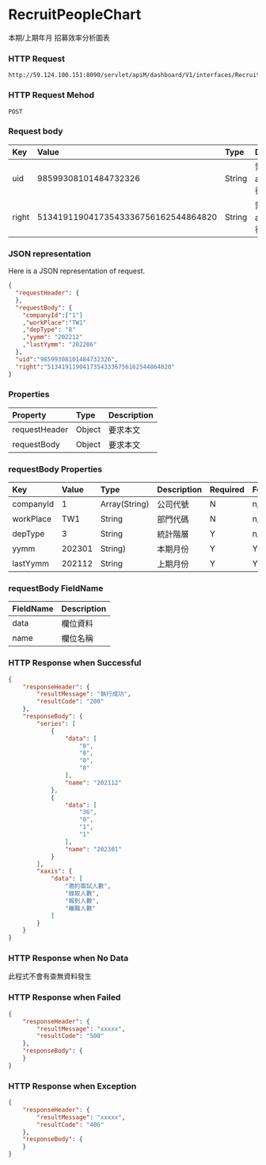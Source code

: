# RecruitPeopleChart
本期/上期年月 招募效率分析圖表

### HTTP Request
```
http://59.124.100.151:8090/servlet/apiM/dashboard/V1/interfaces/RecruitEfficiency/RecruitPeopleChart
```

### HTTP Request Mehod
```
POST
```

### Request body
| Key | Value | Type | Description |
|:----------|:-------------|:-----|:------------|
| uid | 98599308101484732326 | String | 需透過apiLogin取得
| right | 51341911904173543336756162544864820 | String | 需透過apiLogin取得 |

### JSON representation
Here is a JSON representation of request.
```json
{
  "requestHeader": {
  },
  "requestBody": {
    "companyId":["1"]
    ,"workPlace":"TW1"
    ,"depType": "8"
    ,"yymm": "202212"
    ,"lastYymm": "202206"
  },
  "uid":"98599308101484732326",
  "right":"51341911904173543336756162544864820"
}
```

### Properties
| Property | Type | Description |
|:---------|:-----|:------------|
| requestHeader | Object | 要求本文 |
| requestBody | Object | 要求本文 |

### requestBody Properties
| Key | Value | Type | Description | Required | Format |
|:----------|:-------------|:-----|:------------|:------------|:------------|
| companyId | 1 | Array(String) | 公司代號 | N | n/a |
| workPlace | TW1 | String | 部門代碼 | N | n/a |
| depType | 3 | String| 統計階層 | Y | n/a |
| yymm | 202301 | String) | 本期月份 | Y | YYYYmm |
| lastYymm | 202112 | String | 上期月份 | Y | YYYYmm |

### requestBody FieldName
| FieldName | Description |
|:----------|:-------------|
| data | 欄位資料 |
| name | 欄位名稱 |

### HTTP Response when Successful
```json
{
    "responseHeader": {
        "resultMessage": "執行成功",
        "resultCode": "200"
    },
    "responseBody": {
        "series": [
            {
                "data": [
                    "0",
                    "0",
                    "0",
                    "0"
                ],
                "name": "202112"
            },
            {
                "data": [
                    "36",
                    "0",
                    "1",
                    "1"
                ],
                "name": "202301"
            }
        ],
        "xaxis": {
            "data": [
                "邀約面試人數",
                "錄取人數",
                "報到人數",
                "離職人數"
            ]
        }
    }
}
```

### HTTP Response when No Data
此程式不會有查無資料發生

### HTTP Response when Failed
```json
{
    "responseHeader": {
        "resultMessage": "xxxxx",
        "resultCode": "500"
    },
    "responseBody": {
    }
}
```

### HTTP Response when Exception
```json
{
    "responseHeader": {
        "resultMessage": "xxxxx",
        "resultCode": "406"
    },
    "responseBody": {
    }
}
```
